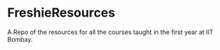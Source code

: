 # FreshieResources
A Repo of the resources for all the courses taught in the first year at IIT Bombay. 
